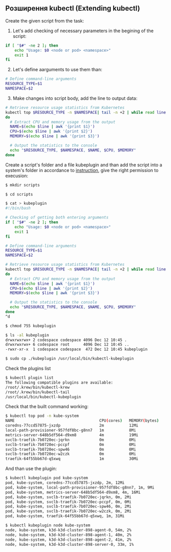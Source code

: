 ## Розширення kubectl (Extending kubectl)

Create the given script from the task:

1. Let's add checking of necessary parameters in the begining of the script:
```sh
if [ "$#" -ne 2 ]; then
    echo "Usage: $0 <node or pod> <namespace>"
    exit 1
fi
```

2. Let's define aarguments to use them than:
```sh
# Define command-line arguments
RESOURCE_TYPE=$1
NAMESPACE=$2
```

3. Make changes into script body, add the line to output data:
```sh
# Retrieve resource usage statistics from Kubernetes
kubectl top $RESOURCE_TYPE -n $NAMESPACE| tail -n +2 | while read line
do
  # Extract CPU and memory usage from the output
  NAME=$(echo $line | awk '{print $1}')
  CPU=$(echo $line | awk '{print $2}')
  MEMORY=$(echo $line | awk '{print $3}')

  # Output the statistics to the console
  echo "$RESOURCE_TYPE, $NAMESPACE, $NAME, $CPU, $MEMORY" 
done
```

Create a script's folder and a file kubeplugin and than add the script into a system's folder in accordance to [instruction](https://kubernetes.io/docs/tasks/extend-kubectl/kubectl-plugins/), give the right permission to execusion:
```sh
$ mkdir scripts

$ cd scripts

$ cat > kubeplugin
#!/bin/bash

# Checking of getting both entering arguments
if [ "$#" -ne 2 ]; then
    echo "Usage: $0 <node or pod> <namespace>"
    exit 1
fi

# Define command-line arguments
RESOURCE_TYPE=$1
NAMESPACE=$2

# Retrieve resource usage statistics from Kubernetes
kubectl top $RESOURCE_TYPE -n $NAMESPACE| tail -n +2 | while read line
do
  # Extract CPU and memory usage from the output
  NAME=$(echo $line | awk '{print $1}')
  CPU=$(echo $line | awk '{print $2}')
  MEMORY=$(echo $line | awk '{print $3}')

  # Output the statistics to the console
  echo "$RESOURCE_TYPE, $NAMESPACE, $NAME, $CPU, $MEMORY" 
done
^d

$ chmod 755 kubeplugin

$ ls -al kubeplugin
drwxrwxrwx+ 2 codespace codespace 4096 Dec 12 10:45 .
drwxrwxrwx+ 6 codespace root      4096 Dec 12 10:45 ..  
-rwxr-xr-x  1 codespace codespace  472 Dec 12 10:45 kubeplugin

$ sudo cp ./kubeplugin /usr/local/bin/kubectl-kubeplugin
```

Check the plugins list
```sh
$ kubectl plugin list
The following compatible plugins are available:
/root/.krew/bin/kubectl-krew
/root/.krew/bin/kubectl-tail
/usr/local/bin/kubectl-kubeplugin
```
             
Check that the built command working:
```sh
$ kubectl top pod -n kube-system
NAME                                     CPU(cores)   MEMORY(bytes)   
coredns-77ccd57875-jxzdp                 2m           12Mi            
local-path-provisioner-957fdf8bc-g8nn7   1m           8Mi             
metrics-server-648b5df564-d9xm8          4m           19Mi            
svclb-traefik-7b0720ec-jqrkn             0m           0Mi             
svclb-traefik-7b0720ec-pccpf             0m           0Mi             
svclb-traefik-7b0720ec-spw46             0m           0Mi             
svclb-traefik-7b0720ec-w2czk             0m           0Mi             
traefik-64f55bb67d-q5xwq                 1m           30Mi   
```

And than use the plugin:
```sh
$ kubectl kubeplugin pod kube-system
pod, kube-system, coredns-77ccd57875-jxzdp, 2m, 12Mi
pod, kube-system, local-path-provisioner-957fdf8bc-g8nn7, 1m, 9Mi
pod, kube-system, metrics-server-648b5df564-d9xm8, 4m, 16Mi
pod, kube-system, svclb-traefik-7b0720ec-jqrkn, 0m, 2Mi
pod, kube-system, svclb-traefik-7b0720ec-pccpf, 0m, 0Mi
pod, kube-system, svclb-traefik-7b0720ec-spw46, 0m, 2Mi
pod, kube-system, svclb-traefik-7b0720ec-w2czk, 0m, 2Mi
pod, kube-system, traefik-64f55bb67d-q5xwq, 1m, 31Mi

$ kubectl kubeplugin node kube-system
node, kube-system, k3d-k3d-cluster-898-agent-0, 54m, 2%
node, kube-system, k3d-k3d-cluster-898-agent-1, 40m, 2%
node, kube-system, k3d-k3d-cluster-898-agent-2, 41m, 2%
node, kube-system, k3d-k3d-cluster-898-server-0, 33m, 1%
```